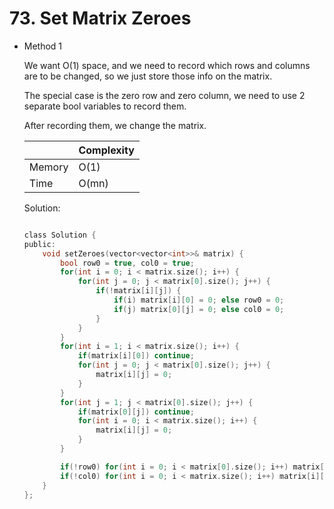 # 73. Set Matrix Zeroes 
- Method 1

    We want O(1) space, and we need to record which rows and columns are to be changed, so we just store those info on the matrix.

    The special case is the zero row and zero column, we need to use 2 separate bool variables to record them.

    After recording them, we change the matrix.

    | |   Complexity  |
    | ----------- | ----------- | 
    |  Memory     | O(1) | 
    |      Time       |  O(mn) | 


    Solution:

    ``` h

    class Solution {
    public:
        void setZeroes(vector<vector<int>>& matrix) {
            bool row0 = true, col0 = true;
            for(int i = 0; i < matrix.size(); i++) {
                for(int j = 0; j < matrix[0].size(); j++) {
                    if(!matrix[i][j]) {
                        if(i) matrix[i][0] = 0; else row0 = 0;
                        if(j) matrix[0][j] = 0; else col0 = 0;
                    }
                }
            }
            for(int i = 1; i < matrix.size(); i++) {
                if(matrix[i][0]) continue;
                for(int j = 0; j < matrix[0].size(); j++) {
                    matrix[i][j] = 0;
                }
            }
            for(int j = 1; j < matrix[0].size(); j++) {
                if(matrix[0][j]) continue;
                for(int i = 0; i < matrix.size(); i++) {
                    matrix[i][j] = 0;
                }
            }

            if(!row0) for(int i = 0; i < matrix[0].size(); i++) matrix[0][i] = 0;
            if(!col0) for(int i = 0; i < matrix.size(); i++) matrix[i][0] = 0;
        }
    };

    ```

<!-- - Method 2

    This is another method.

    | |   Complexity  |
    | ----------- | ----------- | 
    |  Memory     | O(n) | 
    |      Time       |  O(n) | 


    Solution:

    ``` h



    ```

- Additional Knowledge:
       
    Here are some additional knowledge.



<br> -->